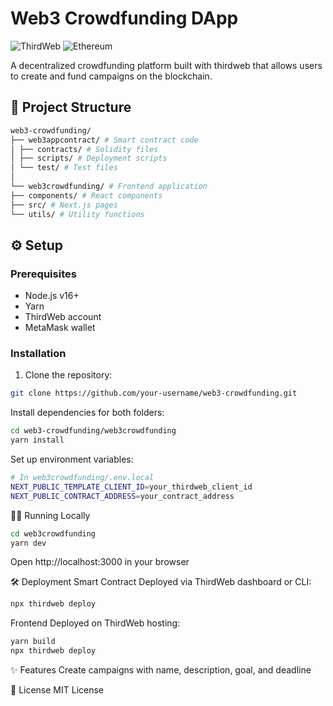 # Web3 Crowdfunding DApp

![ThirdWeb](https://img.shields.io/badge/thirdweb-black?style=for-the-badge&logo=thirdweb&logoColor=white)
![Ethereum](https://img.shields.io/badge/Ethereum-3C3C3D?style=for-the-badge&logo=Ethereum&logoColor=white)

A decentralized crowdfunding platform built with thirdweb that allows users to create and fund campaigns on the blockchain.

## 📁 Project Structure
```bash
web3-crowdfunding/
├── web3appcontract/ # Smart contract code
│ ├── contracts/ # Solidity files
│ ├── scripts/ # Deployment scripts
│ └── test/ # Test files
│
└── web3crowdfunding/ # Frontend application
├── components/ # React components
├── src/ # Next.js pages
└── utils/ # Utility functions
```

## ⚙️ Setup
### Prerequisites
- Node.js v16+
- Yarn
- ThirdWeb account
- MetaMask wallet

### Installation
1. Clone the repository:
```bash
git clone https://github.com/your-username/web3-crowdfunding.git
```
Install dependencies for both folders:

```bash
cd web3-crowdfunding/web3crowdfunding
yarn install
```

Set up environment variables:
```bash
# In web3crowdfunding/.env.local
NEXT_PUBLIC_TEMPLATE_CLIENT_ID=your_thirdweb_client_id
NEXT_PUBLIC_CONTRACT_ADDRESS=your_contract_address
```


🏃‍♂️ Running Locally
```bash
cd web3crowdfunding
yarn dev
```
Open http://localhost:3000 in your browser


🛠️ Deployment
Smart Contract
Deployed via ThirdWeb dashboard or CLI:
```bash
npx thirdweb deploy
```

Frontend
Deployed on ThirdWeb hosting:
```bash
yarn build
npx thirdweb deploy
```

✨ Features
Create campaigns with name, description, goal, and deadline

📜 License
MIT License